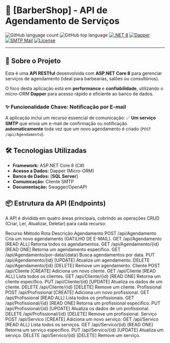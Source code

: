 # 📅 [BarberShop] - API de Agendamento de Serviços

![GitHub language count](https://img.shields.io/github/languages/count/PatrickIago/ShoppingCart.API)
![GitHub top language](https://img.shields.io/github/languages/top/PatrickIago/ShoppingCart.API)
[![.NET 8](https://img.shields.io/badge/.NET-8-512BD4?logo=dotnet)](https://dotnet.microsoft.com/en-us/download/dotnet/8.0)
[![Dapper](https://img.shields.io/badge/Dapper-ORM-F7A100)](https://dapper-tutorial.net/)
[![SMTP Mail](https://img.shields.io/badge/Email_Service-SMTP-D14836?logo=gmail)](https://en.wikipedia.org/wiki/Simple_Mail_Transfer_Protocol)
[![License](https://img.shields.io/badge/License-MIT-blue.svg)](LICENSE)

---

## 🎯 Sobre o Projeto

Esta é uma **API RESTful** desenvolvida com **ASP.NET Core 8** para gerenciar serviços de agendamento (ideal para barbearias, salões ou consultórios).

O foco desta aplicação está em **performance** e **confiabilidade**, utilizando o *micro-ORM* **Dapper** para acesso rápido e eficiente ao banco de dados.

### ✨ Funcionalidade Chave: Notificação por E-mail

A aplicação inclui um recurso essencial de comunicação:
✅  **Um serviço SMTP** que envia um e-mail de confirmação ou notificação **automaticamente** toda vez que um novo agendamento é criado (`POST /api/Agendamento`).

## 🛠️ Tecnologias Utilizadas

* **Framework:** ASP.NET Core 8 (C#)
* **Acesso a Dados:** Dapper (Micro-ORM)
* **Banco de Dados:** [**SQL Server**]
* **Comunicação:** Cliente SMTP
* **Documentação:** Swagger/OpenAPI

## 📦 Estrutura da API (Endpoints)

A API é dividida em quatro áreas principais, cobrindo as operações CRUD (Criar, Ler, Atualizar, Deletar) para cada recurso:

Recurso	Método	Rota	Descrição
Agendamento	POST	/api/Agendamento	Cria um novo agendamento (GATILHO DE E-MAIL).
GET	/api/Agendamento	[READ ALL] Retorna todos os agendamentos.
GET	/api/Agendamento/{id}	[READ ONE] Retorna um agendamento específico.
GET	/api/Agendamento/por-data/{data}	Busca agendamentos por data.
PUT	/api/Agendamento/{id}	[UPDATE] Atualiza um agendamento.
DELETE	/api/Agendamento/{id}	[DELETE] Remove um agendamento.
Cliente	POST	/api/Cliente	[CREATE] Adiciona um novo cliente.
GET	/api/Cliente	[READ ALL] Lista todos os clientes.
GET	/api/Cliente/{id}	[READ ONE] Retorna um cliente específico.
PUT	/api/Cliente/{id}	[UPDATE] Atualiza os dados de um cliente.
DELETE	/api/Cliente/{id}	[DELETE] Remove um cliente.
Profissional	POST	/api/Profissional	[CREATE] Adiciona um novo profissional.
GET	/api/Profissional	[READ ALL] Lista todos os profissionais.
GET	/api/Profissional/{id}	[READ ONE] Retorna um profissional específico.
PUT	/api/Profissional/{id}	[UPDATE] Atualiza os dados de um profissional.
DELETE	/api/Profissional/{id}	[DELETE] Remove um profissional.
Serviço	POST	/api/Servico	[CREATE] Adiciona um novo serviço.
GET	/api/Servico	[READ ALL] Lista todos os serviços.
GET	/api/Servico/{id}	[READ ONE] Retorna um serviço específico.
PUT	/api/Servico/{id}	[UPDATE] Atualiza um serviço.
DELETE	/api/Servico/{id}	[DELETE] Remove um serviço.
